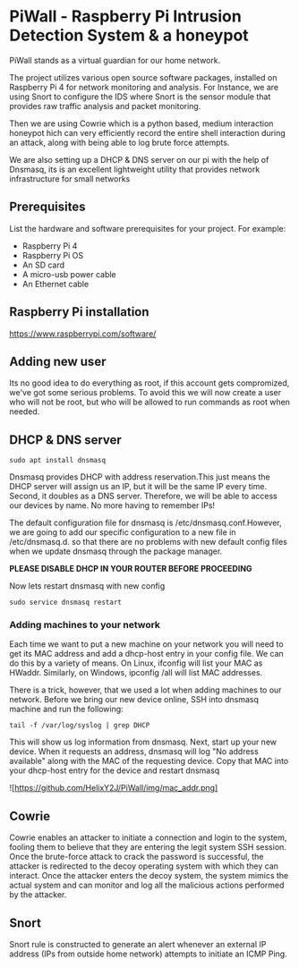 # PiWall - Raspberry Pi Intrusion Detection System & a honeypot

PiWall stands as a virtual guardian for our home network.

The project utilizes various open source software
packages, installed on Raspberry Pi 4 for
network monitoring and analysis. For Instance, we are using
Snort to configure the IDS where Snort is the sensor module
that provides raw traffic analysis and packet monitoring.

Then we are using Cowrie which is a python based, medium interaction honeypot hich can
very efficiently record the entire shell interaction during an
attack, along with being able to log brute force attempts.

We are also setting up a DHCP & DNS server on our pi with the help of Dnsmasq, its is an excellent lightweight utility that provides network infrastructure for small networks





## Prerequisites

List the hardware and software prerequisites for your project. For example:
- Raspberry Pi 4
- Raspberry Pi OS
- An SD card
- A micro-usb power cable
- An Ethernet cable


## Raspberry Pi installation 

https://www.raspberrypi.com/software/

## Adding new user

Its no good idea to do everything as root, if this account gets compromized, we've got some serious problems. To avoid this we will now create a user who will not be root, but who will be allowed to run commands as root when needed.

## DHCP & DNS server

``` 
sudo apt install dnsmasq 
  ```

Dnsmasq provides DHCP with address reservation.This just means the DHCP server will assign us an IP, but it will be the same IP every time. Second, it doubles as a DNS server. Therefore, we will be able to access our devices by name. No more having to remember IPs!

The default configuration file for dnsmasq is /etc/dnsmasq.conf.However, we are going to add our specific configuration to a new file in /etc/dnsmasq.d. so that there are no problems with new default config files when we update dnsmasq through the package manager.

**PLEASE DISABLE DHCP IN YOUR ROUTER BEFORE PROCEEDING**

Now lets restart dnsmasq with new config

```
sudo service dnsmasq restart
```
### Adding machines to your network

Each time we want to put a new machine on your network you will need to get its MAC address and add a dhcp-host entry in your config file. We can do this by a variety of means. On Linux, ifconfig will list your MAC as HWaddr. Similarly, on Windows, ipconfig /all will list MAC addresses.

There is a trick, however, that we used a lot when adding machines to our network. Before we bring our new device online, SSH into dnsmasq machine and run the following:

```
tail -f /var/log/syslog | grep DHCP
```

This will show us log information from dnsmasq. Next, start up your new device. When it requests an address, dnsmasq will log "No address available" along with the MAC of the requesting device. Copy that MAC into your dhcp-host entry for the device and restart dnsmasq

![https://github.com/HelixY2J/PiWall/img/mac_addr.png]

## Cowrie

Cowrie enables an
attacker to initiate a connection and login to the system,
fooling them to believe that they are entering the legit system
SSH session. Once the brute-force attack to crack the password is successful, the attacker is redirected to the decoy
operating system with which they can interact. Once the
attacker enters the decoy system, the system mimics the actual
system and can monitor and log all the malicious actions
performed by the attacker.



## Snort 

Snort rule is constructed to generate an alert
whenever an external IP address (IPs from outside home
network) attempts to initiate an ICMP Ping.